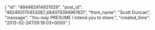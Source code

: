  {
   "id": "484482414921029",
   "post_id": "462493170453287_484074394961831",
   "from_name": "Scott Duncan",
   "message": "You may PRESUME I intend you to share.",
   "created_time": "2013-02-24T09:18:03+0000"
 }
